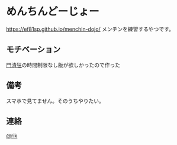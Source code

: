 # めんちんどーじょー
https://ef81sp.github.io/menchin-dojo/
メンチンを練習するやつです。
## モチベーション
[門清狂](http://hinakin.main.jp/phone/nanikiru/index.php)の時間制限なし版が欲しかったので作った
## 備考
スマホで見てません。そのうちやりたい。
## 連絡
[@rik](https://twitter.com/rik31415926)
